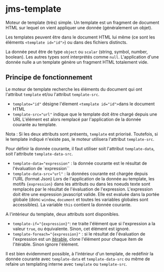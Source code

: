 # jms-template

Moteur de template (très) simple.
Un template est un fragment de document HTML sur lequel on vient appliquer une donnée (généralement un objet).
 
Les templates peuvent être dans le document HTML lui même (ce sont les éléments `<template id="id">`) ou dans des fichiers distincts.
 
La donnée peut être de type `object` ou `scalar` (string, symbol, number, boolean). Les autres types sont interprétés comme `null`.
L'application d'une donnée nulle a un template génère un fragment HTML totalement vide.

## Principe de fonctionnement
 Le moteur de template recherche les éléments du document qui ont l'attribut `template` et/ou l'attribut `template-src`.
 - `template="id"` désigne l'élement `<template id="id">`dans le document HTML
 - `template-src="url"` indique que le template doit être chargé depuis une URL
 L'élément est alors remplacé par l'application de la donnée courante au template.
 
 Nota :  Si les deux attributs sont présents, `template` est priorisé.
 Toutefois, si le template indiqué n'existe pas, le moteur utilisera l'attribut `template-src`.
 
 Pour définir la donnée courante, il faut utiliser soit l'attribut `template-data`, soit l'attribute `template-data-src`.
 - `template-data="expression"` : la donnée courante est le résultat de l'évaluation de `expression``  
 - `template-data-src="url"` : la données courante est chargée depuis l'URL (format Json)
 Lors de l'application de la donnée au template, les motifs `{expression}` dans les attributs ou dans les noeuds texte sont remplacés par le résultat de l'évaluation
 de l'expression.
 L'expression doit être une expression javascript valide.
 Elle est evaluée dans la portée globale (donc `window`, `document` et toutes les variables globales sont accessibles).
 La variable `this` contient la donnée courante.
  
 A l'intérieur du template, deux attributs sont disponibles.
 - `template-if="{expression}"`: ne traite l'élément que si l'expression a la valeur `true`, ou équivalente. Sinon, cet élément est ignoré.
 - `template-foreach="{expression}"` : si le résultat de l'évaluation de l'expression est un [itérable](https://developer.mozilla.org/fr/docs/Web/JavaScript/Reference/Iteration_protocols),
 clone l'élément pour chaque item de l'itérable. Sinon ignore l'élément.
  
 Il est bien évidemment possible, à l'intérieur d'un template, de redéfinir la donnée courante avec `template-data` et `template-data-src` ou même de refaire un templating interne avec `template` ou `template-src`.
 
